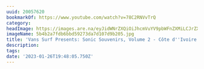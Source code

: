 ```yaml
---
uuid: 20057620
bookmarkOf: https://www.youtube.com/watch?v=78C2RNVvTrQ
category: 
headImage: https://images.are.na/eyJidWNrZXQiOiJhcmVuYV9pbWFnZXMiLCJrZXkiOiIyMDA1NzYyMC9vcmlnaW5hbF81YjRiMmE3ZmRiNmJiZDU5MjczZGE3ZDEwN2Q5YjIwNS5qcGciLCJlZGl0cyI6eyJyZXNpemUiOnsid2lkdGgiOjEyMDAsImhlaWdodCI6MTIwMCwiZml0IjoiaW5zaWRlIiwid2l0aG91dEVubGFyZ2VtZW50Ijp0cnVlfSwid2VicCI6eyJxdWFsaXR5Ijo5MH0sImpwZWciOnsicXVhbGl0eSI6OTB9LCJyb3RhdGUiOm51bGx9fQ==?bc=0
imageName: 5b4b2a7fdb6bbd59273da7d107d9b205.jpg
title: 'Vans Surf Presents: Sonic Souvenirs, Volume 2 - Côte d''Ivoire'
description: 
tags: 
date: '2023-01-26T19:48:05.750Z'
---
```

